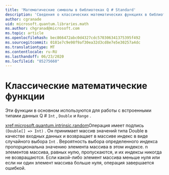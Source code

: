 ```yaml
---
title: 'Математические символы в библиотеках Q # Standard'
description: 'Сведения о классических математических функциях в библиотеках Q # Standard, которые используются со встроенными типами данных.'
author: cgranade
uid: microsoft.quantum.libraries.math
ms.author: chgranad@microsoft.com
ms.topic: article
ms.openlocfilehash: bec866472abc0d4327cdc570306341375395f492
ms.sourcegitcommit: 0181e7c9e98f9af30ea32d3cd8e7e5e30257a4dc
ms.translationtype: MT
ms.contentlocale: ru-RU
ms.lasthandoff: 06/23/2020
ms.locfileid: "85275660"
---
```

# <a name="classical-mathematical-functions"></a>Классические математические функции #

Эти функции в основном используются для работы с встроенными типами данных Q # `Int` , `Double` и `Range` .

<xref:microsoft.quantum.intrinsic.random>Операция имеет подпись `(Double[] => Int)` .
Он принимает массив значений типа Double в качестве входных данных и возвращает в массиве индекс в виде случайного выбора `Int` .
Вероятность выбора определенного индекса пропорциональна значению элемента массива в этом индексе. n элементов массива, равных нулю, пропускаются, и их индексы никогда не возвращаются.
Если какой-либо элемент массива меньше нуля или если ни один элемент массива больше нуля, операция завершается ошибкой.
